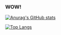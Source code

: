 ### WOW!

<!--
**ChenzDNA/ChenzDNA** is a ✨ _special_ ✨ repository because its `README.md` (this file) appears on your GitHub profile.

Here are some ideas to get you started:

- 🔭 I’m currently working on ...
- 🌱 I’m currently learning ...
- 👯 I’m looking to collaborate on ...
- 🤔 I’m looking for help with ...
- 💬 Ask me about ...
- 📫 How to reach me: ...
- 😄 Pronouns: ...
- ⚡ Fun fact: ...
-->

[![Anurag's GitHub stats](https://github-readme-stats.vercel.app/api?username=ChenzDNA&count_private=true&show_icons=true&theme=noctis_minimus)](https://github.com/anuraghazra/github-readme-stats)

[![Top Langs](https://github-readme-stats.vercel.app/api/top-langs/?username=ChenzDNA&layout=compact&theme=noctis_minimus&hide=HTML,CSS)](https://github.com/anuraghazra/github-readme-stats)
